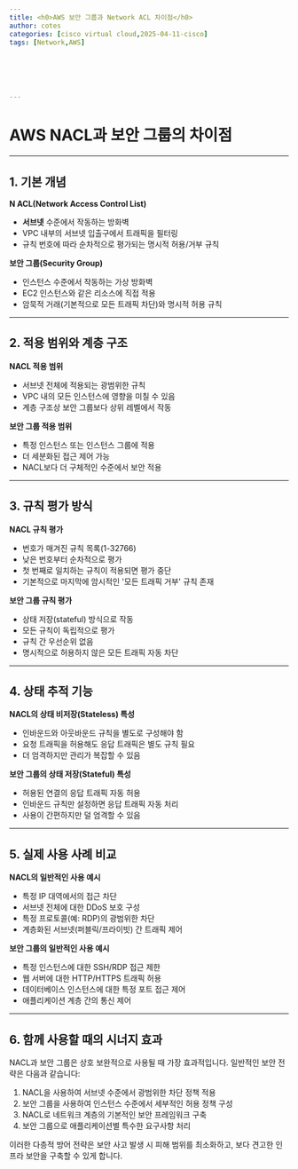 ```yaml
---
title: <h0>AWS 보안 그룹과 Network ACL 차이점</h0>
author: cotes 
categories: [cisco virtual cloud,2025-04-11-cisco]
tags: [Network,AWS]






---
```


# AWS NACL과 보안 그룹의 차이점

---

## 1. 기본 개념

**N ACL(Network Access Control List)**

- **서브넷** 수준에서 작동하는 방화벽
- VPC 내부의 서브넷 입출구에서 트래픽을 필터링
- 규칙 번호에 따라 순차적으로 평가되는 명시적 허용/거부 규칙

**보안 그룹(Security Group)**
- 인스턴스 수준에서 작동하는 가상 방화벽
- EC2 인스턴스와 같은 리소스에 직접 적용
- 암묵적 거래(기본적으로 모든 트래픽 차단)와 명시적 허용 규칙

---

## 2. 적용 범위와 계층 구조

**NACL 적용 범위**
- 서브넷 전체에 적용되는 광범위한 규칙
- VPC 내의 모든 인스턴스에 영향을 미칠 수 있음
- 계층 구조상 보안 그룹보다 상위 레벨에서 작동

**보안 그룹 적용 범위**
- 특정 인스턴스 또는 인스턴스 그룹에 적용
- 더 세분화된 접근 제어 가능
- NACL보다 더 구체적인 수준에서 보안 적용

---

## 3. 규칙 평가 방식

**NACL 규칙 평가**
- 번호가 매겨진 규칙 목록(1-32766)
- 낮은 번호부터 순차적으로 평가
- 첫 번째로 일치하는 규칙이 적용되면 평가 중단
- 기본적으로 마지막에 암시적인 '모든 트래픽 거부' 규칙 존재

**보안 그룹 규칙 평가**
- 상태 저장(stateful) 방식으로 작동
- 모든 규칙이 독립적으로 평가
- 규칙 간 우선순위 없음
- 명시적으로 허용하지 않은 모든 트래픽 자동 차단

---

## 4. 상태 추적 기능

**NACL의 상태 비저장(Stateless) 특성**
- 인바운드와 아웃바운드 규칙을 별도로 구성해야 함
- 요청 트래픽을 허용해도 응답 트래픽은 별도 규칙 필요
- 더 엄격하지만 관리가 복잡할 수 있음

**보안 그룹의 상태 저장(Stateful) 특성**
- 허용된 연결의 응답 트래픽 자동 허용
- 인바운드 규칙만 설정하면 응답 트래픽 자동 처리
- 사용이 간편하지만 덜 엄격할 수 있음

---

## 5. 실제 사용 사례 비교

**NACL의 일반적인 사용 예시**
- 특정 IP 대역에서의 접근 차단
- 서브넷 전체에 대한 DDoS 보호 구성
- 특정 프로토콜(예: RDP)의 광범위한 차단
- 계층화된 서브넷(퍼블릭/프라이빗) 간 트래픽 제어

**보안 그룹의 일반적인 사용 예시**
- 특정 인스턴스에 대한 SSH/RDP 접근 제한
- 웹 서버에 대한 HTTP/HTTPS 트래픽 허용
- 데이터베이스 인스턴스에 대한 특정 포트 접근 제어
- 애플리케이션 계층 간의 통신 제어

---

## 6. 함께 사용할 때의 시너지 효과

NACL과 보안 그룹은 상호 보완적으로 사용될 때 가장 효과적입니다. 일반적인 보안 전략은 다음과 같습니다:

1. NACL을 사용하여 서브넷 수준에서 광범위한 차단 정책 적용
2. 보안 그룹을 사용하여 인스턴스 수준에서 세부적인 허용 정책 구성
3. NACL로 네트워크 계층의 기본적인 보안 프레임워크 구축
4. 보안 그룹으로 애플리케이션별 특수한 요구사항 처리

이러한 다층적 방어 전략은 보안 사고 발생 시 피해 범위를 최소화하고, 보다 견고한 인프라 보안을 구축할 수 있게 합니다.